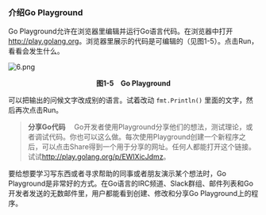 ### 介绍Go Playground

Go Playground允许在浏览器里编辑并运行Go语言代码。在浏览器中打开<a class="my_markdown" href="['http://play.golang.org']">http://play.golang.org</a>。浏览器里展示的代码是可编辑的（见图1-5）。点击Run，看看会发生什么。

![6.png](./images/6.png)
<center class="my_markdown"><b class="my_markdown">图1-5　Go Playground</b></center>

可以把输出的问候文字改成别的语言。试着改动 `fmt.Println()` 里面的文字，然后再次点击Run。

> **分享Go代码** 　Go开发者使用Playground分享他们的想法，测试理论，或者调试代码。你也可以这么做。每次使用Playground创建一个新程序之后，可以点击Share得到一个用于分享的网址。任何人都能打开这个链接。试试<a class="my_markdown" href="['http://play.golang.org/p/EWIXicJdmz']">http://play.golang.org/p/EWIXicJdmz</a>。

要给想要学习写东西或者寻求帮助的同事或者朋友演示某个想法时，Go Playground是非常好的方式。在Go语言的IRC频道、Slack群组、邮件列表和Go开发者发送的无数邮件里，用户都能看到创建、修改和分享Go Playground上的程序。

